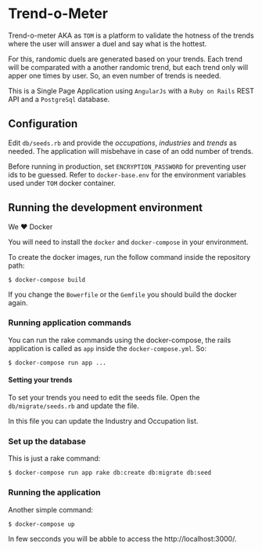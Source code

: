 # Trend-o-Meter

Trend-o-meter AKA as `TOM` is a platform to validate the hotness of the trends 
where the user will answer a duel and say what is the hottest.

For this, randomic duels are generated based on your trends. Each trend will be
comparated with a another randomic trend, but each trend only will apper one
times by user. So, an even number of trends is needed.

This is a Single Page Application using `AngularJs` with a `Ruby on Rails` REST
API and a `PostgreSql` database.

## Configuration

Edit `db/seeds.rb` and provide the *occupations*, *industries* and *trends* as
needed. The application will misbehave in case of an odd number of trends.

Before running in production, set `ENCRYPTION_PASSWORD` for preventing user ids
to be guessed. Refer to `docker-base.env` for the environment variables used
under `TOM` docker container.

## Running the development environment

We :heart: Docker

You will need to install the `docker` and `docker-compose` in your environment.

To create the docker images, run the follow command inside the repository path:

    $ docker-compose build

If you change the `Bowerfile` or the `Gemfile` you should build the docker
again.

### Running application commands

You can run the rake commands using the docker-compose, the rails application
is called as `app` inside the `docker-compose.yml`. So:

    $ docker-compose run app ...

#### Setting your trends

To set your trends you need to edit the seeds file. Open the
`db/migrate/seeds.rb` and update the file. 

In this file you can update the Industry and Occupation list.

### Set up the database

This is just a rake command:

    $ docker-compose run app rake db:create db:migrate db:seed

### Running the application

Another simple command:

    $ docker-compose up

In few secconds you will be abble to access the http://localhost:3000/.
